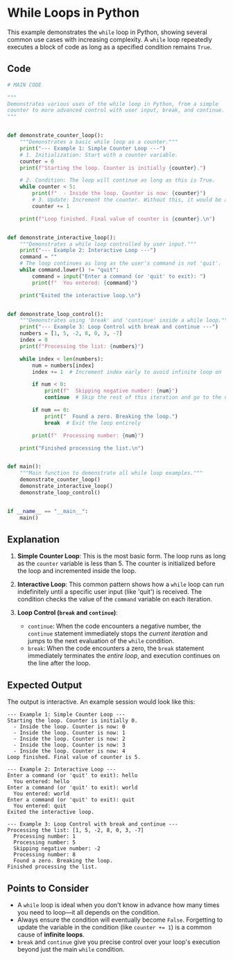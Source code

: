 # While Loops in Python

This example demonstrates the `while` loop in Python, showing several common use cases with increasing complexity. A `while` loop repeatedly executes a block of code as long as a specified condition remains `True`.

## Code

```python
# MAIN CODE

"""
Demonstrates various uses of the while loop in Python, from a simple
counter to more advanced control with user input, break, and continue.
"""


def demonstrate_counter_loop():
    """Demonstrates a basic while loop as a counter."""
    print("--- Example 1: Simple Counter Loop ---")
    # 1. Initialization: Start with a counter variable.
    counter = 0
    print(f"Starting the loop. Counter is initially {counter}.")

    # 2. Condition: The loop will continue as long as this is True.
    while counter < 5:
        print(f"  - Inside the loop. Counter is now: {counter}")
        # 3. Update: Increment the counter. Without this, it would be an infinite loop!
        counter += 1

    print(f"Loop finished. Final value of counter is {counter}.\n")


def demonstrate_interactive_loop():
    """Demonstrates a while loop controlled by user input."""
    print("--- Example 2: Interactive Loop ---")
    command = ""
    # The loop continues as long as the user's command is not 'quit'.
    while command.lower() != "quit":
        command = input("Enter a command (or 'quit' to exit): ")
        print(f"  You entered: {command}")

    print("Exited the interactive loop.\n")


def demonstrate_loop_control():
    """Demonstrates using 'break' and 'continue' inside a while loop."""
    print("--- Example 3: Loop Control with break and continue ---")
    numbers = [1, 5, -2, 8, 0, 3, -7]
    index = 0
    print(f"Processing the list: {numbers}")

    while index < len(numbers):
        num = numbers[index]
        index += 1  # Increment index early to avoid infinite loop on 'continue'

        if num < 0:
            print(f"  Skipping negative number: {num}")
            continue  # Skip the rest of this iteration and go to the next

        if num == 0:
            print("  Found a zero. Breaking the loop.")
            break  # Exit the loop entirely

        print(f"  Processing number: {num}")

    print("Finished processing the list.\n")


def main():
    """Main function to demonstrate all while loop examples."""
    demonstrate_counter_loop()
    demonstrate_interactive_loop()
    demonstrate_loop_control()


if __name__ == "__main__":
    main()
```

## Explanation

1.  **Simple Counter Loop**: This is the most basic form. The loop runs as long as the `counter` variable is less than 5. The counter is initialized before the loop and incremented inside the loop.

2.  **Interactive Loop**: This common pattern shows how a `while` loop can run indefinitely until a specific user input (like 'quit') is received. The condition checks the value of the `command` variable on each iteration.

3.  **Loop Control (`break` and `continue`)**:
    -   `continue`: When the code encounters a negative number, the `continue` statement immediately stops the _current iteration_ and jumps to the next evaluation of the `while` condition.
    -   `break`: When the code encounters a zero, the `break` statement immediately terminates the _entire loop_, and execution continues on the line after the loop.

## Expected Output

The output is interactive. An example session would look like this:

```
--- Example 1: Simple Counter Loop ---
Starting the loop. Counter is initially 0.
  - Inside the loop. Counter is now: 0
  - Inside the loop. Counter is now: 1
  - Inside the loop. Counter is now: 2
  - Inside the loop. Counter is now: 3
  - Inside the loop. Counter is now: 4
Loop finished. Final value of counter is 5.

--- Example 2: Interactive Loop ---
Enter a command (or 'quit' to exit): hello
  You entered: hello
Enter a command (or 'quit' to exit): world
  You entered: world
Enter a command (or 'quit' to exit): quit
  You entered: quit
Exited the interactive loop.

--- Example 3: Loop Control with break and continue ---
Processing the list: [1, 5, -2, 8, 0, 3, -7]
  Processing number: 1
  Processing number: 5
  Skipping negative number: -2
  Processing number: 8
  Found a zero. Breaking the loop.
Finished processing the list.

```

## Points to Consider

-   A `while` loop is ideal when you don't know in advance how many times you need to loop—it all depends on the condition.
-   Always ensure the condition will eventually become `False`. Forgetting to update the variable in the condition (like `counter += 1`) is a common cause of **infinite loops**.
-   `break` and `continue` give you precise control over your loop's execution beyond just the main `while` condition.
